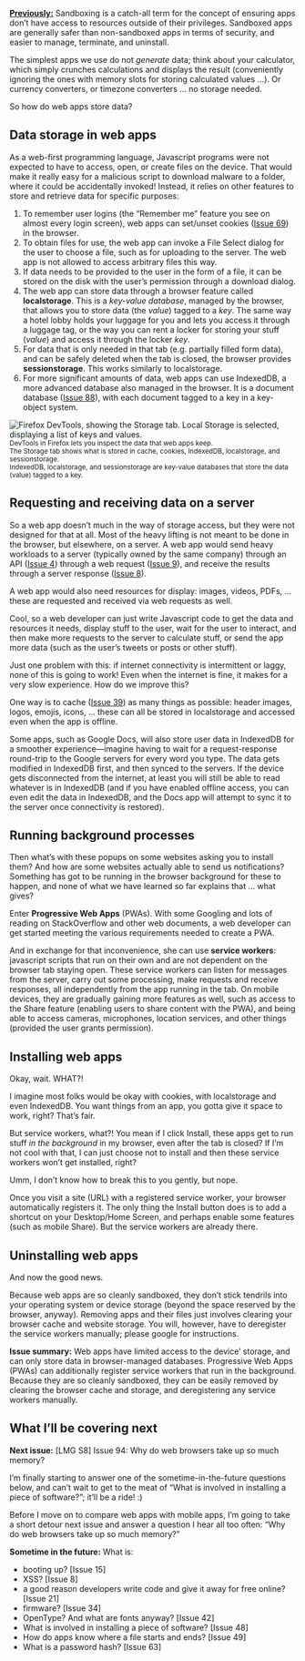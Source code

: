 [**Previously:**](https://buttondown.email/laymansguide/archive/) Sandboxing is a catch-all term for the concept of ensuring apps don’t have access to resources outside of their privileges. Sandboxed apps are generally safer than non-sandboxed apps in terms of security, and easier to manage, terminate, and uninstall.

The simplest apps we use do not _generate_ data; think about your calculator, which simply crunches calculations and displays the result (conveniently ignoring the ones with memory slots for storing calculated values …). Or currency converters, or timezone converters … no storage needed.

So how do web apps store data?

## Data storage in web apps

As a web-first programming language, Javascript programs were not expected to have to access, open, or create files on the device. That would make it really easy for a malicious script to download malware to a folder, where it could be accidentally invoked! Instead, it relies on other features to store and retrieve data for specific purposes:

1. To remember user logins (the “Remember me” feature you see on almost every login screen), web apps can set/unset cookies ([Issue 69](https://buttondown.email/laymansguide/archive/lmg-s6-issue-69-the-cookie-monster/)) in the browser.
2. To obtain files for use, the web app can invoke a File Select dialog for the user to choose a file, such as for uploading to the server. The web app is not allowed to access arbitrary files this way.
3. If data needs to be provided to the user in the form of a file, it can be stored on the disk with the user’s permission through a download dialog.
4. The web app can store data through a browser feature called **localstorage**. This is a *key-value database*, managed by the browser, that allows you to store data (the *value*) tagged to a *key*. The same way a hotel lobby holds your luggage for you and lets you access it through a luggage tag, or the way you can rent a locker for storing your stuff (*value*) and access it through the locker *key*.
5. For data that is only needed in that tab (e.g. partially filled form data), and can be safely deleted when the tab is closed, the browser provides **sessionstorage**. This works similarly to localstorage.
6. For more significant amounts of data, web apps can use IndexedDB, a more advanced database also managed in the browser. It is a document database ([Issue 88](https://buttondown.email/laymansguide/archive/lmg-s7-issue-88-document-databases/)), with each document tagged to a key in a key-object system.

![Firefox DevTools, showing the Storage tab. Local Storage is selected, displaying a list of keys and values.](https://raw.githubusercontent.com/ngjunsiang/laymansguide/release/season8/issue092/issue092_01.png)<br />
<small>DevTools in Firefox lets you inspect the data that web apps keep.<br />The Storage tab shows what is stored in cache, cookies, IndexedDB, localstorage, and sessionstorage.<br />IndexedDB, localstorage, and sessionstorage are key-value databases that store the data (value) tagged to a key.</small>

## Requesting and receiving data on a server

So a web app doesn’t much in the way of storage access, but they were not designed for that at all. Most of the heavy lifting is not meant to be done in the browser, but elsewhere, on a server. A web app would send heavy workloads to a server (typically owned by the same company) through an API ([Issue 4](https://buttondown.email/laymansguide/archive/lmg-issue-4-what-is-an-api/)) through a web request ([Issue 9](https://buttondown.email/laymansguide/archive/lmg-issue-9-how-do-i-make-an-http-request/)), and receive the results through a server response ([Issue 8](https://buttondown.email/laymansguide/archive/lmg-issue-8-http-error-codeshow-does-a-server-let/)).

A web app would also need resources for display: images, videos, PDFs, ... these are requested and received via web requests as well.

Cool, so a web developer can just write Javascript code to get the data and resources it needs, display stuff to the user, wait for the user to interact, and then make more requests to the server to calculate stuff, or send the app more data (such as the user’s tweets or posts or other stuff).

Just one problem with this: if internet connectivity is intermittent or laggy, none of this is going to work! Even when the internet is fine, it makes for a very slow experience. How do we improve this?

One way is to cache ([Issue 39](https://buttondown.email/laymansguide/archive/lmg-s3-issue-39-caches-and-caching/)) as many things as possible: header images, logos, emojis, icons, … these can all be stored in localstorage and accessed even when the app is offline.

Some apps, such as Google Docs, will also store user data in IndexedDB for a smoother experience—imagine having to wait for a request-response round-trip to the Google servers for every word you type. The data gets modified in IndexedDB first, and then synced to the servers. If the device gets disconnected from the internet, at least you will still be able to read whatever is in IndexedDB (and if you have enabled offline access, you can even edit the data in IndexedDB, and the Docs app will attempt to sync it to the server once connectivity is restored).

## Running background processes

Then what’s with these popups on some websites asking you to install them? And how are some websites actually able to send us notifications? Something has got to be running in the browser background for these to happen, and none of what we have learned so far explains that … what gives?

Enter **Progressive Web Apps** (PWAs). With some Googling and lots of reading on StackOverflow and other web documents, a web developer can get started meeting the various requirements needed to create a PWA.

And in exchange for that inconvenience, she can use **service workers**: javascript scripts that run on their own and are not dependent on the browser tab staying open. These service workers can listen for messages from the server, carry out some processing, make requests and receive responses, all independently from the app running in the tab. On mobile devices, they are gradually gaining more features as well, such as access to the Share feature (enabling users to share content with the PWA), and being able to access cameras, microphones, location services, and other things (provided the user grants permission).

## Installing web apps

Okay, wait. WHAT?!

I imagine most folks would be okay with cookies, with localstorage and even IndexedDB. You want things from an app, you gotta give it space to work, right? That’s fair.

But service workers, what?! You mean if I click Install, these apps get to run stuff *in the background* in my browser, even after the tab is closed? If I’m not cool with that, I can just choose not to install and then these service workers won’t get installed, right?

Umm, I don’t know how to break this to you gently, but nope.

Once you visit a site (URL) with a registered service worker, your browser automatically registers it. The only thing the Install button does is to add a shortcut on your Desktop/Home Screen, and perhaps enable some features (such as mobile Share). But the service workers are already there.

## Uninstalling web apps

And now the good news.

Because web apps are so cleanly sandboxed, they don’t stick tendrils into your operating system or device storage (beyond the space reserved by the browser, anyway). Removing apps and their files just involves clearing your browser cache and website storage. You will, however, have to deregister the service workers manually; please google for instructions.

**Issue summary:** Web apps have limited access to the device’ storage, and can only store data in browser-managed databases. Progressive Web Apps (PWAs) can additionally register service workers that run in the background. Because they are so cleanly sandboxed, they can be easily removed by clearing the browser cache and storage, and deregistering any service workers manually.

## What I’ll be covering next

**Next issue:** [LMG S8] Issue 94: Why do web browsers take up so much memory?

I’m finally starting to answer one of the sometime-in-the-future questions below, and can’t wait to get to the meat of “What is involved in installing a piece of software?”; it’ll be a ride! :)

Before I move on to compare web apps with mobile apps, I’m going to take a short detour next issue and answer a question I hear all too often: “Why do web browsers take up so much memory?”

**Sometime in the future:** What is:

- booting up? [Issue 15]
- XSS? [Issue 8]
- a good reason developers write code and give it away for free online? [Issue 21]
- firmware? [Issue 34]
- OpenType? And what are fonts anyway? [Issue 42]
- What is involved in installing a piece of software? [Issue 48]
- How do apps know where a file starts and ends? [Issue 49]
- What is a password hash? [Issue 63]
